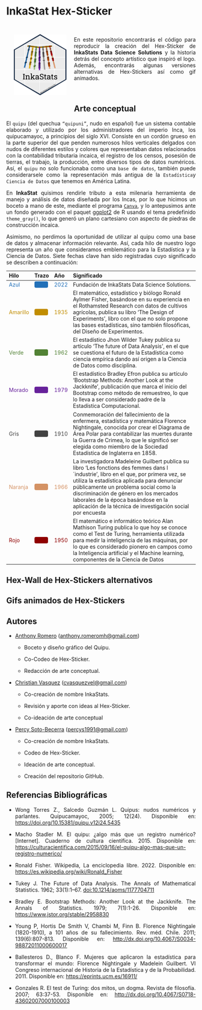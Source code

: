 
<!-- README.md is generated from README.Rmd. Please edit that file -->
<style>
body {
text-align: justify}
</style>

# InkaStat Hex-Sticker

<a href="https://github.com/psotob/InkaStat_HexSticker"><img src="stickers_png/logo-inkastats-official.png" align="left" width="140" hspace="20" vspace="25"/></a>

<br>

En este repositorio encontrarás el código para reproducir la creación
del Hex-Sticker de **InkaStats Data Science Solutions** y la historia
detrás del concepto artístico que inspiró el logo. Además, encontrarás
algunas versiones alternativas de Hex-Stickers así como gif animados.

<br>

## Arte conceptual

El `quipu` (del quechua `“quipuni”`, nudo en español) fue un sistema
contable elaborado y utilizado por los administradores del imperio Inca,
los quipucamayoc, a principios del siglo XVI. Consiste en un cordón
grueso en la parte superior del que penden numerosos hilos verticales
delgados con nudos de diferentes estilos y colores que representaban
datos relacionados con la contabilidad tributaria incaica, el registro
de los censos, posesión de tierras, el trabajo, la producción, entre
diversos tipos de datos numéricos. Así, el `quipu` no solo funcionaba
como una `base de datos`, también puede considerarsele como la
representación más antigua de la `Estadística`y `Ciencia de Datos` que
tenemos en América Latina.

En **InkaStat** quisimos rendirle tributo a esta milenaria herramienta
de manejo y análisis de datos diseñada por los Incas, por lo que hicimos
un boceto a mano de este, mediante el programa
[`Canva`](https://www.canva.com/es_419/), y lo antepusimos ante un fondo
generado con el paquet [ggplot2](https://ggplot2.tidyverse.org/) de R
usando el tema predefinido `theme_gray()`, lo que generó un plano
cartesiano con aspecto de piedras de construcción incaica.

Asimismo, no perdimos la oportunidad de utilizar al quipu como una base
de datos y almacenar información relevante. Así, cada hilo de nuestro
logo representa un año que consideramos emblemático para la Estadística
y la Ciencia de Datos. Siete fechas clave han sido registradas cuyo
significado se describen a continuación:

<table class="table table-striped table-hover table-condensed table-responsive" style="margin-left: auto; margin-right: auto;">
<thead>
<tr>
<th style="text-align:left;">
Hilo
</th>
<th style="text-align:left;">
Trazo
</th>
<th style="text-align:left;">
Año
</th>
<th style="text-align:left;">
Significado
</th>
</tr>
</thead>
<tbody>
<tr>
<td style="text-align:left;">
<span style="     color: #2270B8 !important;text-align: c;">Azul</span>
</td>
<td style="text-align:left;">
<span
style="     color: #2270B8 !important;border-radius: 4px; padding-right: 4px; padding-left: 4px; background-color: #2270B8 !important;text-align: c;">——</span>
</td>
<td style="text-align:left;">
<span style="     color: #2270B8 !important;">2022</span>
</td>
<td style="text-align:left;">
Fundación de InkaStats Data Science Solutions.
</td>
</tr>
<tr>
<td style="text-align:left;">
<span
style="     color: #C18D00 !important;text-align: c;">Amarillo</span>
</td>
<td style="text-align:left;">
<span
style="     color: #C18D00 !important;border-radius: 4px; padding-right: 4px; padding-left: 4px; background-color: #C18D00 !important;text-align: c;">——</span>
</td>
<td style="text-align:left;">
<span style="     color: #C18D00 !important;">1935</span>
</td>
<td style="text-align:left;">
El matemático, estadístico y biólogo Ronald Aylmer Fisher, basándose en
su experiencia en el Rothamsted Research con datos de cultivos
agrícolas, publica su libro ‘The Design of Experiments’, libro con el
que no solo propone las bases estadísticas, sino también filosóficas,
del Diseño de Experimentos.
</td>
</tr>
<tr>
<td style="text-align:left;">
<span style="     color: #528235 !important;text-align: c;">Verde</span>
</td>
<td style="text-align:left;">
<span
style="     color: #528235 !important;border-radius: 4px; padding-right: 4px; padding-left: 4px; background-color: #528235 !important;text-align: c;">——</span>
</td>
<td style="text-align:left;">
<span style="     color: #528235 !important;">1962</span>
</td>
<td style="text-align:left;">
El estadístico Jhon Wilder Tukey publica su artículo ‘The future of Data
Analysis’, en el que se cuestiona el futuro de la Estadística como
ciencia empírica dando así origen a la Ciencia de Datos como disciplina.
</td>
</tr>
<tr>
<td style="text-align:left;">
<span
style="     color: #67229B !important;text-align: c;">Morado</span>
</td>
<td style="text-align:left;">
<span
style="     color: #67229B !important;border-radius: 4px; padding-right: 4px; padding-left: 4px; background-color: #67229B !important;text-align: c;">——</span>
</td>
<td style="text-align:left;">
<span style="     color: #67229B !important;">1979</span>
</td>
<td style="text-align:left;">
El estadístico Bradley Efron publica su artículo ‘Bootstrap Methods:
Another Look at the Jackknife’, publicación que marca el inicio del
Bootstrap como método de remuestreo, lo que lo lleva a ser considerado
padre de la Estadística Computacional.
</td>
</tr>
<tr>
<td style="text-align:left;">
<span style="     color: #424242 !important;text-align: c;">Gris</span>
</td>
<td style="text-align:left;">
<span
style="     color: #424242 !important;border-radius: 4px; padding-right: 4px; padding-left: 4px; background-color: #424242 !important;text-align: c;">——</span>
</td>
<td style="text-align:left;">
<span style="     color: #424242 !important;">1910</span>
</td>
<td style="text-align:left;">
Conmemoración del fallecimiento de la enfermera, estadística y
matemática Florence Nightingale, conocida por crear el Diagrama de Área
Polar para contabilizar las muertes durante la Guerra de Crimea, lo que
le significó ser elegida como miembro de la Sociedad Estadística de
Inglaterra en 1858.
</td>
</tr>
<tr>
<td style="text-align:left;">
<span
style="     color: #D49264 !important;text-align: c;">Naranja</span>
</td>
<td style="text-align:left;">
<span
style="     color: #D49264 !important;border-radius: 4px; padding-right: 4px; padding-left: 4px; background-color: #D49264 !important;text-align: c;">——</span>
</td>
<td style="text-align:left;">
<span style="     color: #D49264 !important;">1966</span>
</td>
<td style="text-align:left;">
La investigadora Madeleine Guilbert publica su libro ‘Les fonctions des
femmes dans l´industrie’, libro en el que, por primera vez, se utiliza
la estadística aplicada para denunciar públicamente un problema social
como la discriminación de género en los mercados laborales de la época
basándose en la aplicación de la técnica de investigación social por
encuesta
</td>
</tr>
<tr>
<td style="text-align:left;">
<span style="     color: #8F0000 !important;text-align: c;">Rojo</span>
</td>
<td style="text-align:left;">
<span
style="     color: #8F0000 !important;border-radius: 4px; padding-right: 4px; padding-left: 4px; background-color: #8F0000 !important;text-align: c;">——</span>
</td>
<td style="text-align:left;">
<span style="     color: #8F0000 !important;">1950</span>
</td>
<td style="text-align:left;">
El matemático e informático teórico Alan Mathison Turing publica lo que
hoy se conoce como el Test de Turing, herramienta utilizada para medir
la inteligencia de las máquinas, por lo que es considerado pionero en
campos como la Inteligencia artificial y el Machine learning,
componentes de la Ciencia de Datos
</td>
</tr>
</tbody>
</table>

## Hex-Wall de Hex-Stickers alternativos

## Gifs animados de Hex-Stickers

## Autores

-   [Anthony Romero](https://github.com/AnthonyRomeroC)
    (<anthony.romeromh@gmail.com>)

    -   Boceto y diseño gráfico del Quipu.

    -   Co-Codeo de Hex-Sticker.

    -   Redacción de arte conceptual.

-   [Christian Vasquez](https://github.com/cvasquezvel)
    (<cvasquezvel@gmail.com>)

    -   Co-creación de nombre InkaStats.

    -   Revisión y aporte con ideas al Hex-Sticker.

    -   Co-ideación de arte conceptual

-   [Percy Soto-Becerra](https://github.com/psotob)
    (<percys1991@gmail.com>)

    -   Co-creación de nombre InkaStats.

    -   Codeo de Hex-Sticker.

    -   Ideación de arte conceptual.

    -   Creación del repositorio GitHub.

## Referencias Bibliográficas

-   Wong Torres Z., Salcedo Guzmán L. Quipus: nudos numéricos y
    parlantes. Quipucamayoc, 2005; 12(24). Disponible en:
    <https://doi.org/10.15381/quipu.v12i24.5435>

-   Macho Stadler M. El quipu: ¿algo más que un registro numérico?
    \[Internet\]. Cuaderno de cultura científica. 2015. Disponible en:
    <https://culturacientifica.com/2015/09/16/el-quipu-algo-mas-que-un-registro-numerico/>

-   Ronald Fisher. Wikipedia, La enciclopedia libre. 2022. Disponible
    en: <https://es.wikipedia.org/wiki/Ronald_Fisher>

-   Tukey J. The Future of Data Analysis. The Annals of Mathematical
    Statistics. 1962; 33(1):1–67. <doi:10.1214/aoms/1177704711>

-   Bradley E. Bootstrap Methods: Another Look at the Jackknife. The
    Annals of Statistics. 1979; 7(1):1-26. Disponible en:
    <https://www.jstor.org/stable/2958830>

-   Young P, Hortis De Smith V, Chambi M, Finn B. Florence Nightingale
    (1820-1910), a 101 años de su fallecimiento. Rev. méd. Chile. 2011;
    139(6):807-813. Disponible en:
    <http://dx.doi.org/10.4067/S0034-98872011000600017>

-   Ballesteros D., Blanco F. Mujeres que aplicaron la estadística para
    transformar el mundo: Florence Nightingale y Madelein Guilbert. VI
    Congreso internacional de Historia de la Estadística y de la
    Probabilidad. 2011. Disponible en: <https://eprints.ucm.es/16911/>

-   Gonzales R. El test de Turing: dos mitos, un dogma. Revista de
    filosofía. 2007; 63:37-53. Disponible en:
    <http://dx.doi.org/10.4067/S0718-43602007000100003>
